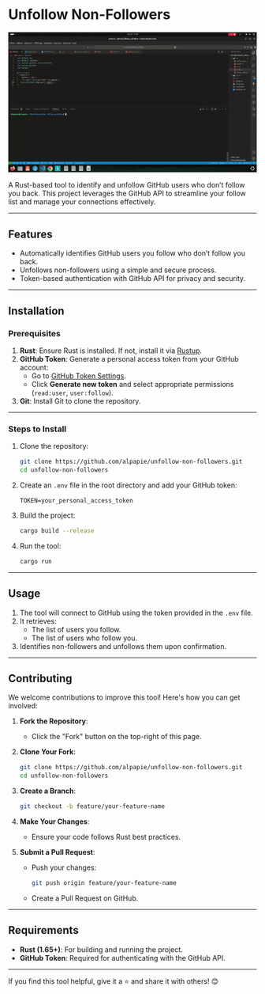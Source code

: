 # Unfollow Non-Followers
![unflow gif](./assets/unflow.gif)

A Rust-based tool to identify and unfollow GitHub users who don’t follow you back. This project leverages the GitHub API to streamline your follow list and manage your connections effectively.

---

## Features

- Automatically identifies GitHub users you follow who don’t follow you back.
- Unfollows non-followers using a simple and secure process.
- Token-based authentication with GitHub API for privacy and security.

---

## Installation

### Prerequisites

1. **Rust**: Ensure Rust is installed. If not, install it via [Rustup](https://rustup.rs/).
2. **GitHub Token**: Generate a personal access token from your GitHub account:
   - Go to [GitHub Token Settings](https://github.com/settings/tokens).
   - Click **Generate new token** and select appropriate permissions (`read:user`, `user:follow`).
3. **Git**: Install Git to clone the repository.

---

### Steps to Install

1. Clone the repository:

   ```bash
   git clone https://github.com/alpapie/unfollow-non-followers.git
   cd unfollow-non-followers
   ```

2. Create an `.env` file in the root directory and add your GitHub token:

   ```plaintext
   TOKEN=your_personal_access_token
   ```

3. Build the project:

   ```bash
   cargo build --release
   ```

4. Run the tool:

   ```bash
   cargo run
   ```

---

## Usage

1. The tool will connect to GitHub using the token provided in the `.env` file.
2. It retrieves:
   - The list of users you follow.
   - The list of users who follow you.
3. Identifies non-followers and unfollows them upon confirmation.

---

## Contributing

We welcome contributions to improve this tool! Here's how you can get involved:

1. **Fork the Repository**:

   - Click the "Fork" button on the top-right of this page.

2. **Clone Your Fork**:

   ```bash
   git clone https://github.com/alpapie/unfollow-non-followers.git
   cd unfollow-non-followers
   ```

3. **Create a Branch**:

   ```bash
   git checkout -b feature/your-feature-name
   ```

4. **Make Your Changes**:

   - Ensure your code follows Rust best practices.

5. **Submit a Pull Request**:

   - Push your changes:
     ```bash
     git push origin feature/your-feature-name
     ```
   - Create a Pull Request on GitHub.

---

## Requirements

- **Rust (1.65+)**: For building and running the project.
- **GitHub Token**: Required for authenticating with the GitHub API.

---

If you find this tool helpful, give it a ⭐️ and share it with others! 😊

